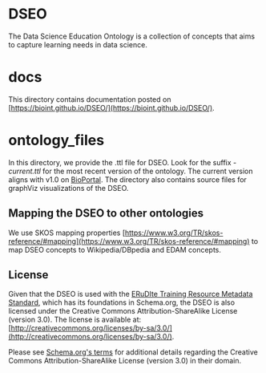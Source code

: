 # DSEO
The Data Science Education Ontology is a collection of concepts that aims to capture learning needs in data science.

# docs
This directory contains documentation posted on [https://bioint.github.io/DSEO/](https://bioint.github.io/DSEO/).

# ontology_files
In this directory, we provide the .ttl file for DSEO.
Look for the suffix *-current.ttl* for the most recent version of the ontology. 
The current version aligns with v1.0 on [BioPortal](https://bioportal.bioontology.org/ontologies/DSEO).
The directory also contains source files for graphViz visualizations of the DSEO.

## Mapping the DSEO to other ontologies
We use SKOS mapping properties [https://www.w3.org/TR/skos-reference/#mapping](https://www.w3.org/TR/skos-reference/#mapping)
to map DSEO concepts to Wikipedia/DBpedia and EDAM concepts.


## License
Given that the DSEO is used with the [ERuDIte Training Resource Metadata Standard](https://github.com/bioint/erudite-training-resource-standard), 
which has its foundations in Schema.org, the DSEO is also licensed under the Creative Commons Attribution-ShareAlike License (version 3.0). 
The license is available at: [http://creativecommons.org/licenses/by-sa/3.0/](http://creativecommons.org/licenses/by-sa/3.0/). 

Please see [Schema.org's terms](https://schema.org/docs/terms.html) for additional details
regarding the Creative Commons Attribution-ShareAlike License (version 3.0) in their domain. 
